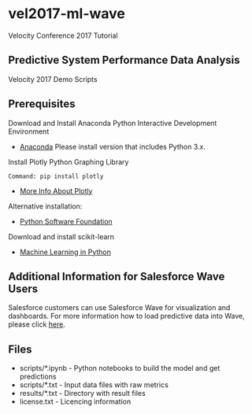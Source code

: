 # vel2017-ml-wave
Velocity Conference 2017 Tutorial

## Predictive System Performance Data Analysis
Velocity 2017 Demo Scripts

## Prerequisites

Download and Install Anaconda Python Interactive Development Environment

* [Anaconda](https://www.continuum.io) Please install version that includes Python 3.x.

Install Plotly Python Graphing Library

``Command: pip install plotly``

* [More Info About Plotly](https://plot.ly/python/)

Alternative installation:

* [Python Software Foundation](https://www.python.org)

Download and install scikit-learn

* [Machine Learning in Python](http://scikit-learn.org)

## Additional Information for Salesforce Wave Users

Salesforce customers can use Salesforce Wave for visualization and dashboards. For more information how to load predictive data into Wave, please click [here](https://github.com/sfperfdemo/df2016-ml-wave).

## Files
* scripts/*.ipynb - Python notebooks to build the model and get predictions
* scripts/*.txt - Input data files with raw metrics
* results/*.txt - Directory with result files
* license.txt - Licencing information
